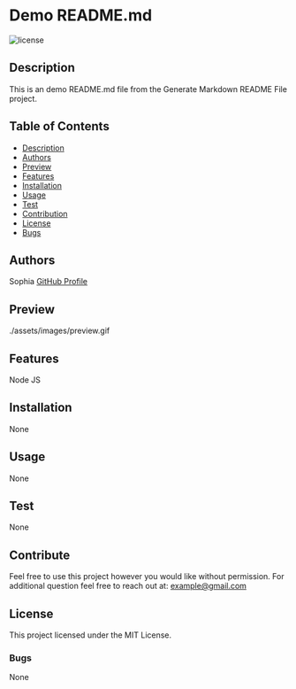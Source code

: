
# Demo README.md
  ![license](https://img.shields.io/badge/License-MIT-yellow)

## Description
  This is an demo README.md file from the Generate Markdown README File project.

## Table of Contents
  - [Description](#description)
  - [Authors](#authors)
  - [Preview](#preview)
  - [Features](#features)
  - [Installation](#installation)
  - [Usage](#usage)
  - [Test](#test)
  - [Contribution](#contribution)
  - [License](#license)
  - [Bugs](#bugs)

## Authors
  Sophia
  [GitHub Profile](https://github.com/soph-k)

## Preview
  ./assets/images/preview.gif

## Features
  Node JS

## Installation
  None

## Usage
  None

## Test
  None

## Contribute
  Feel free to use this project however you would like without permission.
  For additional question feel free to reach out at: example@gmail.com

## License
  This project licensed under the MIT License.

### Bugs
  None
  